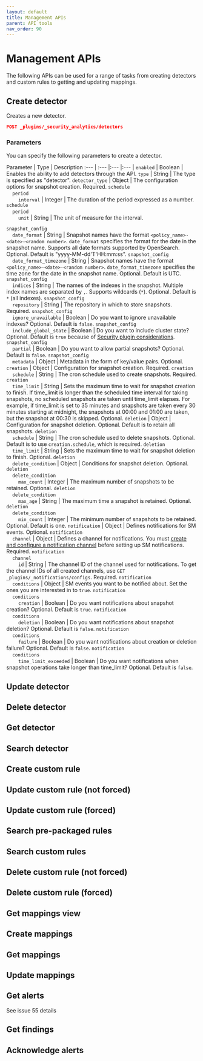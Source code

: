 ```yaml
---
layout: default
title: Management APIs
parent: API tools
nav_order: 90
---
```


# Management APIs

The following APIs can be used for a range of tasks from creating detectors and custom rules to getting and updating mappings.

## Create detector

Creates a new detector.

```json
POST _plugins/_security_analytics/detectors
```

### Parameters

You can specify the following parameters to create a detector.

Parameter | Type | Description 
:--- | :--- |:--- |:--- |
`enabled` | Boolean | Enables the ability to add detectors through the API.
`type` | String | The type is specified as "detector".
`detector_type` | Object | The configuration options for snapshot creation. Required.
`schedule`<br>&nbsp;&nbsp;&nbsp;&nbsp;`period`<br>&nbsp;&nbsp;&nbsp;&nbsp;&nbsp;&nbsp;&nbsp;&nbsp;`interval` | Integer | The duration of the period expressed as a number.
`schedule`<br>&nbsp;&nbsp;&nbsp;&nbsp;`period`<br>&nbsp;&nbsp;&nbsp;&nbsp;&nbsp;&nbsp;&nbsp;&nbsp;`unit` | String | The unit of measure for the interval. 



`snapshot_config`<br>&nbsp;&nbsp;&nbsp;&nbsp;`date_format` | String | Snapshot names have the format `<policy_name>-<date>-<random number>`. `date_format` specifies the format for the date in the snapshot name. Supports all date formats supported by OpenSearch. Optional. Default is "yyyy-MM-dd'T'HH:mm:ss".
`snapshot_config`<br>&nbsp;&nbsp;&nbsp;&nbsp;`date_format_timezone` | String | Snapshot names have the format `<policy_name>-<date>-<random number>`. `date_format_timezone` specifies the time zone for the date in the snapshot name. Optional. Default is UTC.
`snapshot_config`<br>&nbsp;&nbsp;&nbsp;&nbsp;`indices` | String | The names of the indexes in the snapshot. Multiple index names are separated by `,`. Supports wildcards (`*`). Optional. Default is `*` (all indexes).
`snapshot_config`<br>&nbsp;&nbsp;&nbsp;&nbsp;`repository` | String | The repository in which to store snapshots. Required.
`snapshot_config`<br>&nbsp;&nbsp;&nbsp;&nbsp;`ignore_unavailable` | Boolean | Do you want to ignore unavailable indexes? Optional. Default is `false`.
`snapshot_config`<br>&nbsp;&nbsp;&nbsp;&nbsp;`include_global_state` | Boolean | Do you want to include cluster state? Optional. Default is `true` because of [Security plugin considerations]({{site.url}}{{site.baseurl}}/opensearch/snapshots/snapshot-restore/#security-plugin-considerations).
`snapshot_config`<br>&nbsp;&nbsp;&nbsp;&nbsp;`partial` | Boolean | Do you want to allow partial snapshots? Optional. Default is `false`.
`snapshot_config`<br>&nbsp;&nbsp;&nbsp;&nbsp;`metadata` | Object | Metadata in the form of key/value pairs. Optional.
`creation` | Object | Configuration for snapshot creation. Required.
`creation`<br>&nbsp;&nbsp;&nbsp;&nbsp;`schedule` | String | The cron schedule used to create snapshots. Required.
`creation`<br>&nbsp;&nbsp;&nbsp;&nbsp;`time_limit` | String | Sets the maximum time to wait for snapshot creation to finish. If time_limit is longer than the scheduled time interval for taking snapshots, no scheduled snapshots are taken until time_limit elapses. For example, if time_limit is set to 35 minutes and snapshots are taken every 30 minutes starting at midnight, the snapshots at 00:00 and 01:00 are taken, but the snapshot at 00:30 is skipped. Optional. 
`deletion` | Object | Configuration for snapshot deletion. Optional. Default is to retain all snapshots.
`deletion`<br>&nbsp;&nbsp;&nbsp;&nbsp;`schedule` | String | The cron schedule used to delete snapshots. Optional. Default is to use `creation.schedule`, which is required.
`deletion`<br>&nbsp;&nbsp;&nbsp;&nbsp;`time_limit` | String | Sets the maximum time to wait for snapshot deletion to finish. Optional. 
`deletion`<br>&nbsp;&nbsp;&nbsp;&nbsp;`delete_condition` | Object | Conditions for snapshot deletion. Optional. 
`deletion`<br>&nbsp;&nbsp;&nbsp;&nbsp;`delete_condition`<br>&nbsp;&nbsp;&nbsp;&nbsp;&nbsp;&nbsp;&nbsp;&nbsp;`max_count` | Integer | The maximum number of snapshots to be retained. Optional.
`deletion`<br>&nbsp;&nbsp;&nbsp;&nbsp;`delete_condition`<br>&nbsp;&nbsp;&nbsp;&nbsp;&nbsp;&nbsp;&nbsp;&nbsp;`max_age` | String | The maximum time a snapshot is retained. Optional.
`deletion`<br>&nbsp;&nbsp;&nbsp;&nbsp;`delete_condition`<br>&nbsp;&nbsp;&nbsp;&nbsp;&nbsp;&nbsp;&nbsp;&nbsp;`min_count` | Integer | The minimum number of snapshots to be retained. Optional. Default is one.
`notification` | Object | Defines notifications for SM events. Optional.
`notification`<br>&nbsp;&nbsp;&nbsp;&nbsp;`channel` | Object | Defines a channel for notifications. You must [create and configure a notification channel]({{site.url}}{{site.baseurl}}/notifications-plugin/api) before setting up SM notifications. Required.
`notification`<br>&nbsp;&nbsp;&nbsp;&nbsp;`channel`<br>&nbsp;&nbsp;&nbsp;&nbsp;&nbsp;&nbsp;&nbsp;&nbsp;`id` | String | The channel ID of the channel used for notifications. To get the channel IDs of all created channels, use `GET _plugins/_notifications/configs`. Required.
`notification`<br>&nbsp;&nbsp;&nbsp;&nbsp;`conditions` | Object | SM events you want to be notified about. Set the ones you are interested in to `true`.
`notification`<br>&nbsp;&nbsp;&nbsp;&nbsp;`conditions`<br>&nbsp;&nbsp;&nbsp;&nbsp;&nbsp;&nbsp;&nbsp;&nbsp;`creation` | Boolean | Do you want notifications about snapshot creation? Optional. Default is `true`.
`notification`<br>&nbsp;&nbsp;&nbsp;&nbsp;`conditions`<br>&nbsp;&nbsp;&nbsp;&nbsp;&nbsp;&nbsp;&nbsp;&nbsp;`deletion` | Boolean | Do you want notifications about snapshot deletion? Optional. Default is `false`.
`notification`<br>&nbsp;&nbsp;&nbsp;&nbsp;`conditions`<br>&nbsp;&nbsp;&nbsp;&nbsp;&nbsp;&nbsp;&nbsp;&nbsp;`failure` | Boolean | Do you want notifications about creation or deletion failure? Optional. Default is `false`.
`notification`<br>&nbsp;&nbsp;&nbsp;&nbsp;`conditions`<br>&nbsp;&nbsp;&nbsp;&nbsp;&nbsp;&nbsp;&nbsp;&nbsp;`time_limit_exceeded` | Boolean | Do you want notifications when snapshot operations take longer than time_limit? Optional. Default is `false`.





## Update detector

## Delete detector

## Get detector

## Search detector

## Create custom rule

## Update custom rule (not forced)

## Update custom rule (forced)

## Search pre-packaged rules

## Search custom rules

## Delete custom rule (not forced)

## Delete custom rule (forced)

## Get mappings view

## Create mappings

## Get mappings

## Update mappings

## Get alerts

See issue 55  details

## Get findings

## Acknowledge alerts



